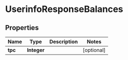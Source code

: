

# UserinfoResponseBalances


## Properties

Name | Type | Description | Notes
------------ | ------------- | ------------- | -------------
**tpc** | **Integer** |  |  [optional]



